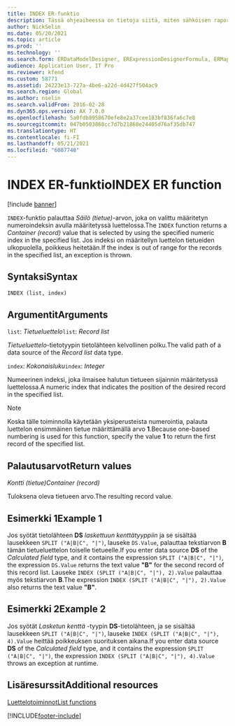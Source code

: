 ```yaml
---
title: INDEX ER-funktio
description: Tässä ohjeaiheessa on tietoja siitä, miten sähköisen raportoinnin (ER) INDEX-funktiota käytetään.
author: NickSelin
ms.date: 05/20/2021
ms.topic: article
ms.prod: ''
ms.technology: ''
ms.search.form: ERDataModelDesigner, ERExpressionDesignerFormula, ERMappedFormatDesigner, ERModelMappingDesigner
audience: Application User, IT Pro
ms.reviewer: kfend
ms.custom: 58771
ms.assetid: 24223e13-727a-4be6-a22d-4d427f504ac9
ms.search.region: Global
ms.author: nselin
ms.search.validFrom: 2016-02-28
ms.dyn365.ops.version: AX 7.0.0
ms.openlocfilehash: 5a0fdb8958670efe8e2a37cee183bf836fa6c7e8
ms.sourcegitcommit: 047b0503868cc7d7b21868e24405d76af35db747
ms.translationtype: HT
ms.contentlocale: fi-FI
ms.lasthandoff: 05/21/2021
ms.locfileid: "6087748"
---
```

# <a name="index-er-function"></a><span data-ttu-id="fcbc6-103">INDEX ER-funktio</span><span class="sxs-lookup"><span data-stu-id="fcbc6-103">INDEX ER function</span></span>

[!include [banner](../includes/banner.md)]

<span data-ttu-id="fcbc6-104">`INDEX`-funktio palauttaa *Säilö (tietue)*-arvon, joka on valittu määritetyn numeroindeksin avulla määritetyssä luettelossa.</span><span class="sxs-lookup"><span data-stu-id="fcbc6-104">The `INDEX` function returns a *Container (record)* value that is selected by using the specified numeric index in the specified list.</span></span> <span data-ttu-id="fcbc6-105">Jos indeksi on määritellyn luettelon tietueiden ulkopuolella, poikkeus heitetään.</span><span class="sxs-lookup"><span data-stu-id="fcbc6-105">If the index is out of range for the records in the specified list, an exception is thrown.</span></span>

## <a name="syntax"></a><span data-ttu-id="fcbc6-106">Syntaksi</span><span class="sxs-lookup"><span data-stu-id="fcbc6-106">Syntax</span></span>

```vb
INDEX (list, index)
```

## <a name="arguments"></a><span data-ttu-id="fcbc6-107">Argumentit</span><span class="sxs-lookup"><span data-stu-id="fcbc6-107">Arguments</span></span>

<span data-ttu-id="fcbc6-108">`list`: *Tietueluettelo*</span><span class="sxs-lookup"><span data-stu-id="fcbc6-108">`list`: *Record list*</span></span>

<span data-ttu-id="fcbc6-109">*Tietueluettelo*-tietotyypin tietolähteen kelvollinen polku.</span><span class="sxs-lookup"><span data-stu-id="fcbc6-109">The valid path of a data source of the *Record list* data type.</span></span>

<span data-ttu-id="fcbc6-110">`index`: *Kokonaisluku*</span><span class="sxs-lookup"><span data-stu-id="fcbc6-110">`index`: *Integer*</span></span>

<span data-ttu-id="fcbc6-111">Numeerinen indeksi, joka ilmaisee halutun tietueen sijainnin määritetyssä luettelossa.</span><span class="sxs-lookup"><span data-stu-id="fcbc6-111">A numeric index that indicates the position of the desired record in the specified list.</span></span>

> [!NOTE]
> <span data-ttu-id="fcbc6-112">Koska tälle toiminnolla käytetään yksiperusteista numerointia, palauta luettelon ensimmäinen tietue määrittämällä arvo **1**.</span><span class="sxs-lookup"><span data-stu-id="fcbc6-112">Because one-based numbering is used for this function, specify the value **1** to return the first record of the specified list.</span></span>

## <a name="return-values"></a><span data-ttu-id="fcbc6-113">Palautusarvot</span><span class="sxs-lookup"><span data-stu-id="fcbc6-113">Return values</span></span>

<span data-ttu-id="fcbc6-114">*Kontti (tietue)*</span><span class="sxs-lookup"><span data-stu-id="fcbc6-114">*Container (record)*</span></span>

<span data-ttu-id="fcbc6-115">Tuloksena oleva tietueen arvo.</span><span class="sxs-lookup"><span data-stu-id="fcbc6-115">The resulting record value.</span></span>

## <a name="example-1"></a><span data-ttu-id="fcbc6-116">Esimerkki 1</span><span class="sxs-lookup"><span data-stu-id="fcbc6-116">Example 1</span></span>

<span data-ttu-id="fcbc6-117">Jos syötät tietolähteen **DS** *laskettuun kenttätyyppiin* ja se sisältää lausekkeen `SPLIT ("A|B|C", "|")`, lauseke `DS.Value`, palauttaa tekstiarvon **B** tämän tietueluettelon toiselle tietueelle.</span><span class="sxs-lookup"><span data-stu-id="fcbc6-117">If you enter data source **DS** of the *Calculated field* type, and it contains the expression `SPLIT ("A|B|C", "|")`, the expression `DS.Value` returns the text value **"B"** for the second record of this record list.</span></span> <span data-ttu-id="fcbc6-118">Lauseke `INDEX (SPLIT ("A|B|C", "|"), 2).Value` palauttaa myös tekstiarvon **B**.</span><span class="sxs-lookup"><span data-stu-id="fcbc6-118">The expression `INDEX (SPLIT ("A|B|C", "|"), 2).Value` also returns the text value **"B"**.</span></span>

## <a name="example-2"></a><span data-ttu-id="fcbc6-119">Esimerkki 2</span><span class="sxs-lookup"><span data-stu-id="fcbc6-119">Example 2</span></span>

<span data-ttu-id="fcbc6-120">Jos syötät *Lasketun kenttä* -tyypin **DS**-tietolähteen, ja se sisältää lausekkeen `SPLIT ("A|B|C", "|")`, lauseke `INDEX (SPLIT ("A|B|C", "|"), 4).Value` heittää poikkeuksen suorituksen aikana.</span><span class="sxs-lookup"><span data-stu-id="fcbc6-120">If you enter data source **DS** of the *Calculated field* type, and it contains the expression `SPLIT ("A|B|C", "|")`, the expression `INDEX (SPLIT ("A|B|C", "|"), 4).Value` throws an exception at runtime.</span></span>

## <a name="additional-resources"></a><span data-ttu-id="fcbc6-121">Lisäresurssit</span><span class="sxs-lookup"><span data-stu-id="fcbc6-121">Additional resources</span></span>

[<span data-ttu-id="fcbc6-122">Luettelotoiminnot</span><span class="sxs-lookup"><span data-stu-id="fcbc6-122">List functions</span></span>](er-functions-category-list.md)


[!INCLUDE[footer-include](../../../includes/footer-banner.md)]
